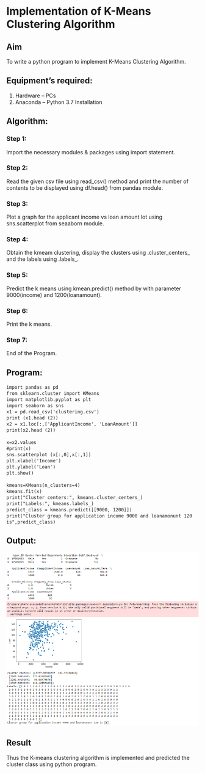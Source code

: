 # Implementation of K-Means Clustering Algorithm
## Aim
To write a python program to implement K-Means Clustering Algorithm.
## Equipment’s required:
1.	Hardware – PCs
2.	Anaconda – Python 3.7 Installation

## Algorithm:
### Step 1:
Import the necessary modules & packages using import statement.

### Step 2:
Read the given csv file using read_csv() method and print the number of contents to be displayed using df.head() from pandas module.

### Step 3:
Plot a graph for the applicant income vs loan amount lot using sns.scatterplot from seaaborn module.

### Step 4:
Obtain the kmeam clustering, display the clusters using .cluster_centers_ and the labels using .labels_.

### Step 5:
Predict the k means using kmean.predict() method by with parameter 9000(income) and 1200(loanamount).

### Step 6:
Print the k means.

### Step 7:
End of the Program.

## Program:
```
import pandas as pd
from sklearn.cluster import KMeans 
import matplotlib.pyplot as plt
import seaborn as sns 
x1 = pd.read_csv('clustering.csv') 
print (x1.head (2)) 
x2 = x1.loc[:,['ApplicantIncome', 'LoanAmount']] 
print(x2.head (2))

x=x2.values
#print(x)
sns.scatterplot (x[:,0],x[:,1])
plt.xlabel('Income')
plt.ylabel('Loan')
plt.show()

kmeans=KMeans(n_clusters=4)
kmeans.fit(x)
print("Cluster centers:", kmeans.cluster_centers_)
print("Labels:", kmeans.labels_)
predict_class = kmeans.predict([[9000, 1200]])
print("Cluster group for application income 9000 and loanamonunt 120 is",predict_class)
```
## Output:
![out](out11.png)
## Result
Thus the K-means clustering algorithm is implemented and predicted the cluster class using python program.
